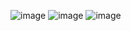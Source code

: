 ![image](https://user-images.githubusercontent.com/91898207/170113768-86b30177-7d78-4343-9b94-526eec6c1b73.png)
![image](https://user-images.githubusercontent.com/91898207/170510831-7bdb6502-dc7e-4d1c-bb2e-9b55e8da23df.png)
![image](https://user-images.githubusercontent.com/91898207/170512063-c5d5a9a1-a136-4320-9700-6384bba4985a.png)
